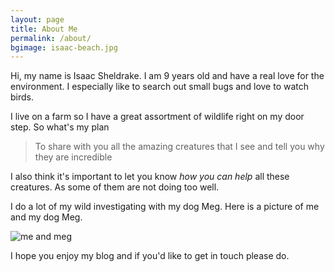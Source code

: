 ```yaml
---
layout: page
title: About Me
permalink: /about/
bgimage: isaac-beach.jpg
---
```


Hi, my name is Isaac Sheldrake. I am 9 years old and have a real love for the environment. I especially like to search out small bugs and love to watch birds. 

I live on a farm so I have a great assortment of wildlife right on my door step. So what's my plan


> To share with you all the amazing creatures that I see and tell you why they are incredible 

I also think it's important to let you know *how you can help* all these creatures. As some of them are not doing too well. 

I do a lot of my wild investigating with my dog Meg. Here is a picture of me and my dog Meg. 

![me and meg](../img/isaac-meg.jpg 'Me and Meg')

I hope you enjoy my blog and if you'd like to get in touch please do. 